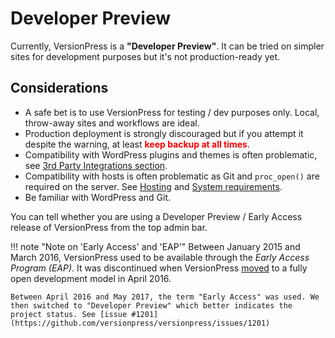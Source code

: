 # Developer Preview

Currently, VersionPress is a **"Developer Preview"**. It can be tried on simpler sites for development purposes but it's not production-ready yet.


## Considerations

 - A safe bet is to use VersionPress for testing / dev purposes only. Local, throw-away sites and workflows are ideal.
 - Production deployment is strongly discouraged but if you attempt it despite the warning, at least **<span style="color:red;">keep backup at all times</span>**.
 - Compatibility with WordPress plugins and themes is often problematic, see [3rd Party Integrations section](../integrations/index.md).
 - Compatibility with hosts is often problematic as Git and `proc_open()` are required on the server. See [Hosting](../integrations/hosts.md) and [System requirements](./installation-uninstallation.md).
 - Be familiar with WordPress and Git.

You can tell whether you are using a Developer Preview / Early Access release of VersionPress from the top admin bar.

!!! note "Note on 'Early Access' and 'EAP'"
    Between January 2015 and March 2016, VersionPress used to be available through the *Early Access Program (EAP)*. It was discontinued when VersionPress [moved](https://blog.versionpress.net/2016/04/going-open-source/moved) to a fully open development model in April 2016.

    Between April 2016 and May 2017, the term "Early Access" was used. We then switched to "Developer Preview" which better indicates the project status. See [issue #1201](https://github.com/versionpress/versionpress/issues/1201)
